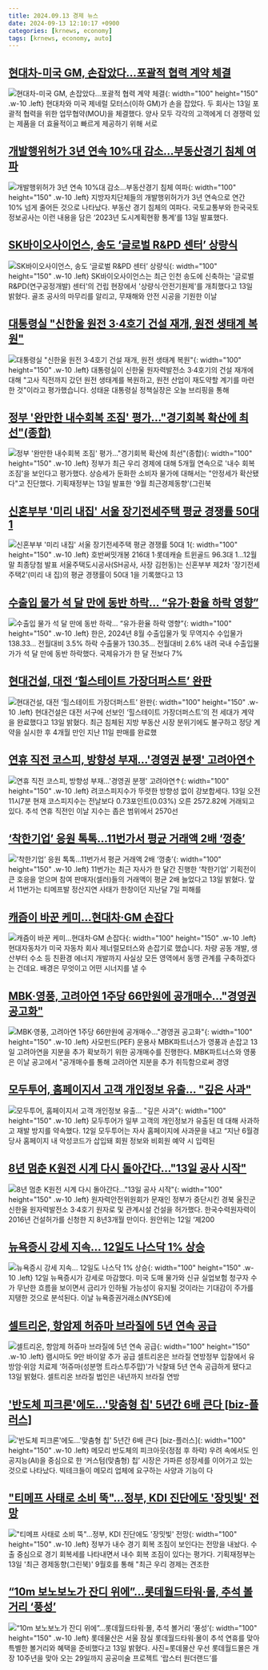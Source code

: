```yaml
---
title: 2024.09.13 경제 뉴스
date: 2024-09-13 12:10:17 +0900
categories: [krnews, economy]
tags: [krnews, economy, auto]
---
```

## [현대차-미국 GM, 손잡았다...포괄적 협력 계약 체결](https://n.news.naver.com/mnews/article/031/0000869685)

![현대차-미국 GM, 손잡았다...포괄적 협력 계약 체결](https://mimgnews.pstatic.net/image/origin/031/2024/09/13/869685.jpg?type=nf220_150){: width="100" height="150" .w-10 .left}
현대차와 미국 제네럴 모터스(이하 GM)가 손을 잡았다. 두 회사는 13일 포괄적 협력을 위한 업무협약(MOU)을 체결했다. 양사 모두 각각의 고객에게 더 경쟁력 있는 제품을 더 효율적이고 빠르게 제공하기 위해 서로

## [개발행위허가 3년 연속 10%대 감소…부동산경기 침체 여파](https://n.news.naver.com/mnews/article/021/0002660053)

![개발행위허가 3년 연속 10%대 감소…부동산경기 침체 여파](https://mimgnews.pstatic.net/image/origin/021/2024/09/13/2660053.jpg?type=nf220_150){: width="100" height="150" .w-10 .left}
지방자치단체들의 개발행위허가가 3년 연속으로 연간 10% 넘게 줄어든 것으로 나타났다. 부동산 경기 침체의 여파다. 국토교통부와 한국국토정보공사는 이런 내용을 담은 ‘2023년 도시계획현황 통계’를 13일 발표했다.

## [SK바이오사이언스, 송도 ‘글로벌 R&PD 센터’ 상량식](https://n.news.naver.com/mnews/article/296/0000081824)

![SK바이오사이언스, 송도 ‘글로벌 R&PD 센터’ 상량식](https://mimgnews.pstatic.net/image/origin/296/2024/09/13/81824.jpg?type=nf220_150){: width="100" height="150" .w-10 .left}
SK바이오사이언스는 최근 인천 송도에 신축하는 '글로벌 R&PD(연구공정개발) 센터'의 건립 현장에서 '상량식·안전기원제'를 개최했다고 13일 밝혔다. 골조 공사의 마무리를 알리고, 무재해와 안전 시공을 기원한 이날

## [대통령실 "신한울 원전 3·4호기 건설 재개, 원전 생태계 복원"](https://n.news.naver.com/mnews/article/214/0001374050)

![대통령실 "신한울 원전 3·4호기 건설 재개, 원전 생태계 복원"](https://mimgnews.pstatic.net/image/origin/214/2024/09/12/1374050.jpg?type=nf220_150){: width="100" height="150" .w-10 .left}
대통령실이 신한울 원자력발전소 3·4호기의 건설 재개에 대해 "고사 직전까지 갔던 원전 생태계를 복원하고, 원전 산업이 재도약할 계기를 마련한 것"이라고 평가했습니다. 성태윤 대통령실 정책실장은 오늘 브리핑을 통해

## [정부 '완만한 내수회복 조짐' 평가…"경기회복 확산에 최선"(종합)](https://n.news.naver.com/mnews/article/421/0007789632)

![정부 '완만한 내수회복 조짐' 평가…"경기회복 확산에 최선"(종합)](https://mimgnews.pstatic.net/image/origin/421/2024/09/13/7789632.jpg?type=nf220_150){: width="100" height="150" .w-10 .left}
정부가 최근 우리 경제에 대해 5개월 연속으로 '내수 회복 조짐'을 보인다고 평가했다. 상승세가 둔화한 소비자 물가에 대해서는 "안정세가 확산됐다"고 진단했다. 기획재정부는 13일 발표한 '9월 최근경제동향'(그린북

## [신혼부부 '미리 내집' 서울 장기전세주택 평균 경쟁률 50대 1](https://n.news.naver.com/mnews/article/001/0014930594)

![신혼부부 '미리 내집' 서울 장기전세주택 평균 경쟁률 50대 1](https://mimgnews.pstatic.net/image/origin/001/2024/09/13/14930594.jpg?type=nf220_150){: width="100" height="150" .w-10 .left}
호반써밋개봉 216대 1·롯데캐슬 트윈골드 96.3대 1…12월말 최종당첨 발표 서울주택도시공사(SH공사, 사장 김헌동)는 신혼부부 제2차 '장기전세주택2'(미리 내 집)의 평균 경쟁률이 50대 1을 기록했다고 13

## [수출입 물가 석 달 만에 동반 하락… “유가·환율 하락 영향”](https://n.news.naver.com/mnews/article/366/0001017903)

![수출입 물가 석 달 만에 동반 하락… “유가·환율 하락 영향”](https://mimgnews.pstatic.net/image/origin/366/2024/09/13/1017903.jpg?type=nf220_150){: width="100" height="150" .w-10 .left}
한은, 2024년 8월 수출입물가 및 무역지수 수입물가 138.33… 전월대비 3.5% 하락 수출물가 130.35… 전월대비 2.6% 내려 국내 수출입물가가 석 달 만에 동반 하락했다. 국제유가가 한 달 전보다 7%

## [현대건설, 대전 ‘힐스테이트 가장더퍼스트’ 완판](https://n.news.naver.com/mnews/article/081/0003480279)

![현대건설, 대전 ‘힐스테이트 가장더퍼스트’ 완판](https://mimgnews.pstatic.net/image/origin/081/2024/09/13/3480279.jpg?type=nf220_150){: width="100" height="150" .w-10 .left}
현대건설은 대전 서구에 선보인 ‘힐스테이트 가장더퍼스트’의 전 세대가 계약을 완료했다고 13일 밝혔다. 최근 침체된 지방 부동산 시장 분위기에도 불구하고 정당 계약을 실시한 후 4개월 만인 지난 11일 판매를 완료했

## [연휴 직전 코스피, 방향성 부재…'경영권 분쟁' 고려아연↑](https://n.news.naver.com/mnews/article/015/0005033561)

![연휴 직전 코스피, 방향성 부재…'경영권 분쟁' 고려아연↑](https://mimgnews.pstatic.net/image/origin/015/2024/09/13/5033561.jpg?type=nf220_150){: width="100" height="150" .w-10 .left}
려코스피지수가 뚜렷한 방향성 없이 강보합세다. 13일 오전 11시7분 현재 코스피지수는 전날보다 0.73포인트(0.03%) 오른 2572.82에 거래되고 있다. 추석 연휴 직전인 이날 지수는 좁은 범위에서 2570선

## [‘착한기업’ 응원 톡톡…11번가서 평균 거래액 2배 ‘껑충’](https://n.news.naver.com/mnews/article/018/0005835498)

![‘착한기업’ 응원 톡톡…11번가서 평균 거래액 2배 ‘껑충’](https://mimgnews.pstatic.net/image/origin/018/2024/09/13/5835498.jpg?type=nf220_150){: width="100" height="150" .w-10 .left}
11번가는 최근 자사가 한 달간 진행한 ‘착한기업’ 기획전이 큰 호응을 얻으며 참여 판매자(셀러)들의 거래액이 평균 2배 늘었다고 13일 밝혔다. 앞서 11번가는 티메프발 정산지연 사태가 한창이던 지난달 7일 피해를

## [캐즘이 바꾼 케미…현대차·GM 손잡다](https://n.news.naver.com/mnews/article/374/0000401924)

![캐즘이 바꾼 케미…현대차·GM 손잡다](https://mimgnews.pstatic.net/image/origin/374/2024/09/13/401924.jpg?type=nf220_150){: width="100" height="150" .w-10 .left}
현대자동차가 미국 자동차 회사 제너럴모터스와 손잡기로 했습니다. 차량 공동 개발, 생산부터 수소 등 친환경 에너지 개발까지 사실상 모든 영역에서 동맹 관계를 구축하겠다는 건데요. 배경은 무엇이고 어떤 시너지를 낼 수

## [MBK·영풍, 고려아연 1주당 66만원에 공개매수…"경영권 공고화"](https://n.news.naver.com/mnews/article/001/0014929990)

![MBK·영풍, 고려아연 1주당 66만원에 공개매수…"경영권 공고화"](https://mimgnews.pstatic.net/image/origin/001/2024/09/13/14929990.jpg?type=nf220_150){: width="100" height="150" .w-10 .left}
사모펀드(PEF) 운용사 MBK파트너스가 영풍과 손잡고 13일 고려아연을 지분을 추가 확보하기 위한 공개매수를 진행한다. MBK파트너스와 영풍은 이날 공고에서 "공개매수를 통해 고려아연 지분을 추가 취득함으로써 경영

## [모두투어, 홈페이지서 고객 개인정보 유출… "깊은 사과"](https://n.news.naver.com/mnews/article/366/0001017763)

![모두투어, 홈페이지서 고객 개인정보 유출… "깊은 사과"](https://mimgnews.pstatic.net/image/origin/366/2024/09/12/1017763.jpg?type=nf220_150){: width="100" height="150" .w-10 .left}
모두투어가 일부 고객의 개인정보가 유출된 데 대해 사과하고 재발 방지를 약속했다. 12일 모두투어는 자사 홈페이지에 사과문을 내고 “지난 6월경 당사 홈페이지 내 악성코드가 삽입돼 회원 정보와 비회원 예약 시 입력된

## [8년 멈춘 K원전 시계 다시 돌아간다…"13일 공사 시작"](https://n.news.naver.com/mnews/article/015/0005033296)

![8년 멈춘 K원전 시계 다시 돌아간다…"13일 공사 시작"](https://mimgnews.pstatic.net/image/origin/015/2024/09/12/5033296.jpg?type=nf220_150){: width="100" height="150" .w-10 .left}
원자력안전위원회가 문재인 정부가 중단시킨 경북 울진군 신한울 원자력발전소 3·4호기 원자로 및 관계시설 건설을 허가했다. 한국수력원자력이 2016년 건설허가를 신청한 지 8년3개월 만이다. 원안위는 12일 ‘제200

## [뉴욕증시 강세 지속… 12일도 나스닥 1% 상승](https://n.news.naver.com/mnews/article/022/0003968597)

![뉴욕증시 강세 지속… 12일도 나스닥 1% 상승](https://mimgnews.pstatic.net/image/origin/022/2024/09/13/3968597.jpg?type=nf220_150){: width="100" height="150" .w-10 .left}
12일 뉴욕증시가 강세로 마감했다. 미국 도매 물가와 신규 실업보험 청구자 수가 무난한 흐름을 보이면서 금리가 인하될 가능성이 유지될 것이라는 기대감이 주가를 지탱한 것으로 분석된다. 이날 뉴욕증권거래소(NYSE)에

## [셀트리온, 항암제 허쥬마 브라질에 5년 연속 공급](https://n.news.naver.com/mnews/article/366/0001017964)

![셀트리온, 항암제 허쥬마 브라질에 5년 연속 공급](https://mimgnews.pstatic.net/image/origin/366/2024/09/13/1017964.jpg?type=nf220_150){: width="100" height="150" .w-10 .left}
램시마도 9만 바이알 추가 공급 셀트리온은 브라질 연방정부 입찰에서 유방암·위암 치료제 ‘허쥬마(성분명 트라스투주맙)’가 낙찰돼 5년 연속 공급하게 됐다고 13일 밝혔다. 셀트리온 브라질 법인은 내년까지 브라질 연방

## ['반도체 피크론'에도…'맞춤형 칩' 5년간 6배 큰다 [biz-플러스]](https://n.news.naver.com/mnews/article/011/0004392187)

!['반도체 피크론'에도…'맞춤형 칩' 5년간 6배 큰다 [biz-플러스]](https://mimgnews.pstatic.net/image/origin/011/2024/09/13/4392187.jpg?type=nf220_150){: width="100" height="150" .w-10 .left}
메모리 반도체의 피크아웃(정점 후 하락) 우려 속에서도 인공지능(AI)을 중심으로 한 ‘커스텀(맞춤형) 칩’ 시장은 가파른 성장세를 이어가고 있는 것으로 나타났다. 빅테크들이 메모리 업체에 요구하는 사양과 기능이 다

## ["티메프 사태로 소비 뚝"…정부, KDI 진단에도 '장밋빛' 전망](https://n.news.naver.com/mnews/article/015/0005033507)

!["티메프 사태로 소비 뚝"…정부, KDI 진단에도 '장밋빛' 전망](https://mimgnews.pstatic.net/image/origin/015/2024/09/13/5033507.jpg?type=nf220_150){: width="100" height="150" .w-10 .left}
정부가 내수 경기 회복 조짐이 보인다는 전망을 내놨다. 수출 중심으로 경기 회복세를 나타내면서 내수 회복 조짐이 있다는 평가다. 기획재정부는 13일 '최근 경제동향(그린북)' 9월호를 통해 "최근 우리 경제는 견조한

## [“10m 보노보노가 잔디 위에”…롯데월드타워·몰, 추석 볼거리 ‘풍성’](https://n.news.naver.com/mnews/article/018/0005835516)

![“10m 보노보노가 잔디 위에”…롯데월드타워·몰, 추석 볼거리 ‘풍성’](https://mimgnews.pstatic.net/image/origin/018/2024/09/13/5835516.jpg?type=nf220_150){: width="100" height="150" .w-10 .left}
롯데물산은 서울 잠실 롯데월드타워·몰이 추석 연휴를 맞아 특별한 볼거리와 혜택을 준비했다고 13일 밝혔다. 사진=롯데물산 우선 롯데월드몰은 개장 10주년을 맞아 오는 29일까지 공공미술 프로젝트 ‘랍스터 원더랜드’를

